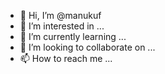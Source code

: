 - 👋 Hi, I’m @manukuf
- 👀 I’m interested in ...
- 🌱 I’m currently learning ...
- 💞️ I’m looking to collaborate on ...
- 📫 How to reach me ...

<!---
manukuf/manukuf is a ✨ special ✨ repository because its `README.md` (this file) appears on your GitHub profile.
You can click the Preview link to take a look at your changes.
--->
